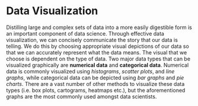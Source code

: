 Data Visualization
====================

Distilling large and complex sets of data into a more easily digestible form is an important component of data science. Through effective data visualization, we can concisely communicate the story that our data is telling. We do this by choosing appropriate visual depictions of our data so that we can accurately represent what the data means. The visual that we choose is dependent on the type of data. Two major data types that can be visualized graphically are <b>numerical data</b> and <b>categorical data</b>. Numerical data is commonly visualized using <i>histograms</i>, <i>scatter plots</i>, and <i>line graphs</i>, while categorical data can be depicted using <i>bar graphs</i> and <i>pie charts</i>. There are a vast number of other methods to visualize these data types (i.e. box plots, cartograms, heatmaps etc.), but the aforementioned graphs are the most commonly used amongst data scientists.